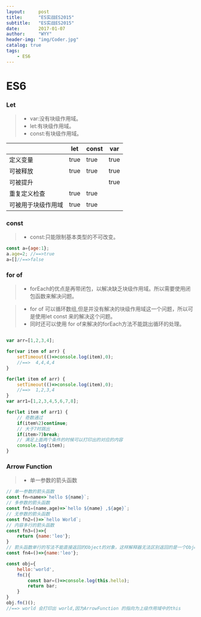 ```yaml
---
layout:     post
title:      "ES实战ES2015"
subtitle:   "ES实战ES2015"
date:       2017-01-07
author:     "WYY"
header-img: "img/Coder.jpg"
catalog: true
tags:
    - ES6
---
```


# ES6 

### Let 

>- var:没有块级作用域。
>- let:有块级作用域。
>- const:有块级作用域。

||let|const|var|
|--|--|--|--|
|定义变量|true|true|true|
|可被释放|true|true|true|
|可被提升|||true|
|重复定义检查|true|true||
|可被用于块级作用域|true|true||

### const

>- const:只能限制基本类型的不可改变。

```javascript
const a={age:1};
a.age=2; //==>true
a=[]//==>false
```

### for of

>- forEach的优点是再带闭包，以解决缺乏块级作用域。所以需要使用闭包函数来解决问题。

>- for of 可以循环数组,但是并没有解决的块级作用域这一个问题，所以可是使用let const 来的解决这个问题。
>- 同时还可以使用 for of来解决的forEach方法不能跳出循环的处理。

```javascript

var arr=[1,2,3,4];

for(var item of arr) {
    setTimeout(()=>console.log(item),0);
    //==>  4,4,4,4
}

for(let item of arr) {
    setTimeout(()=>console.log(item),0);
    //==>  1,2,3,4
}
var arr1=[1,2,3,4,5,6,7,8];

for(let item of arr1) {
    // 奇数通过
    if(item%2)continue;
    // 大于7时跳出
    if(item>7)break;
    // 满足上面两个条件的时候可以打印出的对应的内容
    console.log(item);
}
```

### Arrow Function

>- 单一参数的箭头函数
```javascript
// 单一参数的箭头函数
const fn=name=>`hello ${name}`;
// 多参数的箭头函数
const fn1=(name,age)=>`hello ${name} ,${age}`;
// 无参数的箭头函数
const fn2=()=>`hello World`;
// 内容多行的箭头函数
const fn3=()=>{
    return {name:'leo'};
}
// 箭头函数单行的写法不能直接返回的Object的对象，这样解释器无法区别返回的是一个Object，还是一个块级的作用域。
const fn4=()=>{name:'leo'};

const obj={
    hello:'world',
    fn(){
        const bar=()=>console.log(this.hello);
        return bar;
    }
}
obj.fn()();
//==> world 会打印出 world,因为ArrowFunction 的指向为上级作用域中的this
```